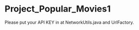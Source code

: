 # Project_Popular_Movies1

Please put your API KEY in <Put your API_KEY here> at NetworkUtils.java and UrlFactory.
